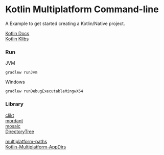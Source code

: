 # Kotlin Multiplatform Command-line

A Example to get started creating a Kotlin/Native project. 

[Kotlin Docs](https://kotlinlang.org/docs)  
[Kotlin Klibs](https://klibs.io/organization/Kotlin)

### Run

JVM 

```shell
gradlew runJvm
```

Windows

```shell
gradlew runDebugExecutableMingwX64
```

### Library

[clikt](https://klibs.io/project/ajalt/clikt)  
[mordant](https://klibs.io/project/ajalt/mordant)  
[mosaic](https://klibs.io/project/JakeWharton/mosaic)  
[DirectoryTree](https://klibs.io/project/Antimonit/DirectoryTree)  

[multiplatform-paths](https://klibs.io/project/psuzn/multiplatform-paths)  
[Kotlin-Multiplatform-AppDirs](https://klibs.io/project/Syer10/Kotlin-Multiplatform-AppDirs)  